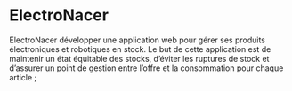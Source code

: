 # ElectroNacer
ElectroNacer développer une application web pour gérer ses produits électroniques et robotiques en stock. Le but de cette application est de maintenir un état équitable des stocks, d’éviter les ruptures de stock et d’assurer un point de gestion entre l’offre et la consommation pour chaque article ;

